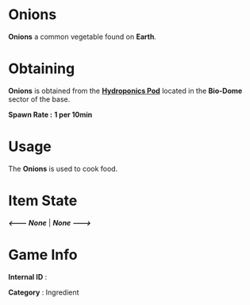 # Onions

**Onions** a common vegetable found on **Earth**.

# Obtaining

**Onions** is obtained from the [**Hydroponics Pod**]() located in the **Bio-Dome** sector of the base.
 
**Spawn Rate :** **1 per 10min**

# Usage

The **Onions** is used to cook food.

# Item State

***<--- None*** | ***None --->***

# Game Info

**Internal ID** : 

**Category** : Ingredient
